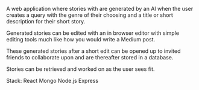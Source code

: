 A web application where stories with are generated by an AI when the user creates a query with the genre of their choosing 
and a title or short description for their short story.

Generated stories can be edited with an in browser editor with simple editing tools much like how you would write a Medium post.

These generated stories after a short edit can be opened up to invited friends to collaborate upon and are thereafter stored 
in a database. 

Stories can be retrieved and worked on as the user sees fit.

Stack:
React
Mongo
Node.js
Express
